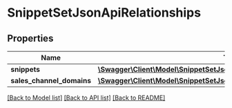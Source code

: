 # SnippetSetJsonApiRelationships

## Properties
Name | Type | Description | Notes
------------ | ------------- | ------------- | -------------
**snippets** | [**\Swagger\Client\Model\SnippetSetJsonApiRelationshipsSnippets**](SnippetSetJsonApiRelationshipsSnippets.md) |  | [optional] 
**sales_channel_domains** | [**\Swagger\Client\Model\SnippetSetJsonApiRelationshipsSalesChannelDomains**](SnippetSetJsonApiRelationshipsSalesChannelDomains.md) |  | [optional] 

[[Back to Model list]](../../README.md#documentation-for-models) [[Back to API list]](../../README.md#documentation-for-api-endpoints) [[Back to README]](../../README.md)

